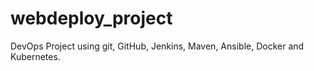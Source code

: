 # webdeploy_project
DevOps Project using git, GitHub, Jenkins, Maven, Ansible, Docker and Kubernetes.
